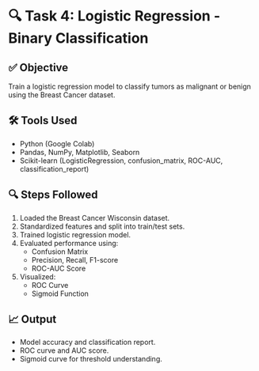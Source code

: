 # 🔍 Task 4: Logistic Regression - Binary Classification

## ✅ Objective
Train a logistic regression model to classify tumors as malignant or benign using the Breast Cancer dataset.

## 🛠 Tools Used
- Python (Google Colab)
- Pandas, NumPy, Matplotlib, Seaborn
- Scikit-learn (LogisticRegression, confusion_matrix, ROC-AUC, classification_report)

## 🔍 Steps Followed
1. Loaded the Breast Cancer Wisconsin dataset.
2. Standardized features and split into train/test sets.
3. Trained logistic regression model.
4. Evaluated performance using:
   - Confusion Matrix
   - Precision, Recall, F1-score
   - ROC-AUC Score
5. Visualized:
   - ROC Curve
   - Sigmoid Function

## 📈 Output
- Model accuracy and classification report.
- ROC curve and AUC score.
- Sigmoid curve for threshold understanding.



